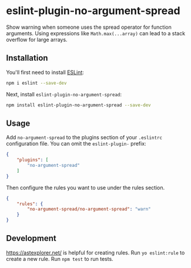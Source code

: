 # eslint-plugin-no-argument-spread

Show warning when someone uses the spread operator for function arguments. Using expressions like `Math.max(...array)` can lead to a stack overflow for large arrays.

## Installation

You'll first need to install [ESLint](https://eslint.org/):

```sh
npm i eslint --save-dev
```

Next, install `eslint-plugin-no-argument-spread`:

```sh
npm install eslint-plugin-no-argument-spread --save-dev
```

## Usage

Add `no-argument-spread` to the plugins section of your `.eslintrc` configuration file. You can omit the `eslint-plugin-` prefix:

```json
{
    "plugins": [
        "no-argument-spread"
    ]
}
```


Then configure the rules you want to use under the rules section.

```json
{
    "rules": {
        "no-argument-spread/no-argument-spread": "warn"
    }
}
```

## Development

https://astexplorer.net/ is helpful for creating rules. Run `yo eslint:rule` to create a new rule. Run `npm test` to run tests.
